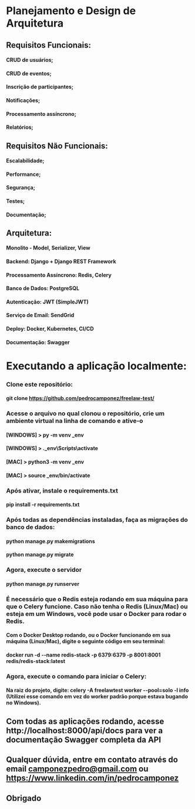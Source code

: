 # Planejamento e Design de Arquitetura

## Requisitos Funcionais:

#### CRUD de usuários;
#### CRUD de eventos;
#### Inscrição de participantes;
#### Notificações;
#### Processamento assíncrono;
#### Relatórios;

## Requisitos Não Funcionais:

#### Escalabilidade;
#### Performance;
#### Segurança;
#### Testes;
#### Documentação;

## Arquitetura:

#### Monolito - Model, Serializer, View
#### Backend: Django + Django REST Framework
#### Processamento Assíncrono: Redis, Celery
#### Banco de Dados: PostgreSQL
#### Autenticação: JWT (SimpleJWT)
#### Serviço de Email: SendGrid
#### Deploy: Docker, Kubernetes, CI/CD
#### Documentação: Swagger

# Executando a aplicação localmente:
### Clone este repositório:
#### git clone https://github.com/pedrocamponez/freelaw-test/

### Acesse o arquivo no qual clonou o repositório, crie um ambiente virtual na linha de comando e ative-o
#### [WINDOWS] > py -m venv _env
#### [WINDOWS] > .\_env\Scripts\activate

#### [MAC]     > python3 -m venv _env
#### [MAC]     > source _env/bin/activate

### Após ativar, instale o requirements.txt
#### pip install -r requirements.txt

### Após todas as dependências instaladas, faça as migrações do banco de dados:
#### python manage.py makemigrations
#### python manage.py migrate

### Agora, execute o servidor
#### python manage.py runserver

### É necessário que o Redis esteja rodando em sua máquina para que o Celery funcione. Caso não tenha o Redis (Linux/Mac) ou esteja em um Windows, você pode usar o Docker para rodar o Redis.
#### Com o Docker Desktop rodando, ou o Docker funcionando em sua máquina (Linux/Mac), digite o seguinte código em seu terminal:
#### docker run -d --name redis-stack -p 6379:6379 -p 8001:8001 redis/redis-stack:latest

### Agora, execute o comando para iniciar o Celery:
#### Na raiz do projeto, digite: celery -A freelawtest worker --pool=solo -l info (Utilizei esse comando em vez do worker padrão porque estava bugando no Windows).

## Com todas as aplicações rodando, acesse http://localhost:8000/api/docs para ver a documentação Swagger completa da API

## Qualquer dúvida, entre em contato através do email camponezpedro@gmail.com ou https://www.linkedin.com/in/pedrocamponez

## Obrigado
